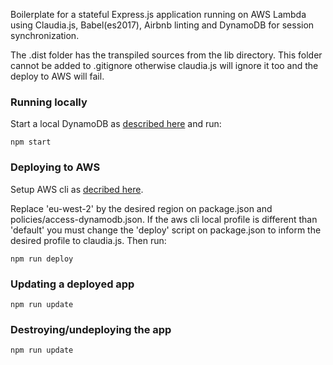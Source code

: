 Boilerplate for a stateful Express.js application running on AWS Lambda using Claudia.js, Babel(es2017), Airbnb linting and DynamoDB for session synchronization.

The .dist folder has the transpiled sources from the lib directory. This folder cannot be added to .gitignore otherwise claudia.js will ignore it too and the deploy to AWS will fail.

### Running locally

Start a local DynamoDB as [described here](https://docs.aws.amazon.com/amazondynamodb/latest/developerguide/DynamoDBLocal.html) and run:

`npm start`

### Deploying to AWS

Setup AWS cli as [decribed here](https://docs.aws.amazon.com/lambda/latest/dg/setup.html).

Replace 'eu-west-2' by the desired region on package.json and policies/access-dynamodb.json. If the aws cli local profile is different than 'default' you must change the 'deploy' script on package.json to inform the desired profile to claudia.js. Then run:

`npm run deploy`

### Updating a deployed app

`npm run update`

### Destroying/undeploying the app

`npm run update`
